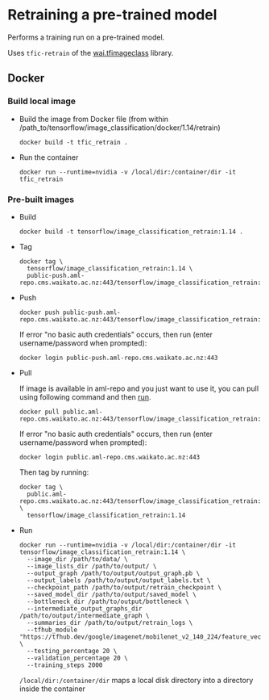 # Retraining a pre-trained model

Performs a training run on a pre-trained model.

Uses `tfic-retrain` of the [wai.tfimageclass](https://pypi.org/project/wai.tfimageclass/)
library.

## Docker

### Build local image

* Build the image from Docker file (from within /path_to/tensorflow/image_classification/docker/1.14/retrain)

  ```commandline
  docker build -t tfic_retrain .
  ```

* Run the container

  ```commandline
  docker run --runtime=nvidia -v /local/dir:/container/dir -it tfic_retrain
  ```

### Pre-built images

* Build

  ```commandline
  docker build -t tensorflow/image_classification_retrain:1.14 .
  ```
  
* Tag

  ```commandline
  docker tag \
    tensorflow/image_classification_retrain:1.14 \
    public-push.aml-repo.cms.waikato.ac.nz:443/tensorflow/image_classification_retrain:1.14
  ```
  
* Push

  ```commandline
  docker push public-push.aml-repo.cms.waikato.ac.nz:443/tensorflow/image_classification_retrain:1.14
  ```
  If error "no basic auth credentials" occurs, then run (enter username/password when prompted):
  
  ```commandline
  docker login public-push.aml-repo.cms.waikato.ac.nz:443
  ```
  
* Pull

  If image is available in aml-repo and you just want to use it, you can pull using following command and then [run](#run).

  ```commandline
  docker pull public.aml-repo.cms.waikato.ac.nz:443/tensorflow/image_classification_retrain:1.14
  ```
  If error "no basic auth credentials" occurs, then run (enter username/password when prompted):
  
  ```commandline
  docker login public.aml-repo.cms.waikato.ac.nz:443
  ```
  Then tag by running:
  
  ```commandline
  docker tag \
    public.aml-repo.cms.waikato.ac.nz:443/tensorflow/image_classification_retrain:1.14 \
    tensorflow/image_classification_retrain:1.14
  ```

* <a name="run">Run</a>

  ```commandline
  docker run --runtime=nvidia -v /local/dir:/container/dir -it tensorflow/image_classification_retrain:1.14 \
    --image_dir /path/to/data/ \
    --image_lists_dir /path/to/output/ \
    --output_graph /path/to/output/output_graph.pb \
    --output_labels /path/to/output/output_labels.txt \
    --checkpoint_path /path/to/output/retrain_checkpoint \
    --saved_model_dir /path/to/output/saved_model \
    --bottleneck_dir /path/to/output/bottleneck \
    --intermediate_output_graphs_dir /path/to/output/intermediate_graph \
    --summaries_dir /path/to/output/retrain_logs \
    --tfhub_module "https://tfhub.dev/google/imagenet/mobilenet_v2_140_224/feature_vector/3" \
    --testing_percentage 20 \
    --validation_percentage 20 \
    --training_steps 2000
  ```
  `/local/dir:/container/dir` maps a local disk directory into a directory inside the container

